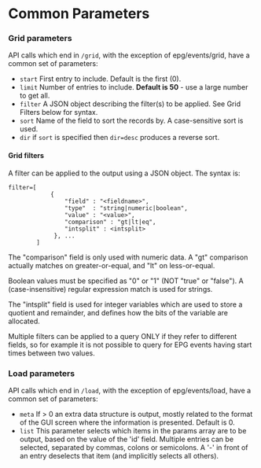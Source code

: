 # Common Parameters

### Grid parameters

API calls which end in `/grid`, with the exception of epg/events/grid, have a common set of parameters:

* `start` First entry to include. Default is the first (0).
* `limit` Number of entries to include. **Default is 50** - use a large number to get all.
* `filter` A JSON object describing the filter(s) to be applied. See Grid Filters below for syntax.
* `sort` Name of the field to sort the records by. A case-sensitive sort is used.
* `dir` if `sort` is specified then `dir=desc` produces a reverse sort.

#### Grid filters

A filter can be applied to the output using a JSON object. The syntax is:

```
filter=[
            {
                "field" : "<fieldname>",
                "type"  : "string|numeric|boolean",
                "value" : "<value>",
                "comparison" : "gt|lt|eq",
                "intsplit" : <intsplit>
             }, ...
        ]
```

The "comparison" field is only used with numeric data. A "gt" comparison actually matches on greater-or-equal, and "lt" on less-or-equal.

Boolean values must be specified as "0" or "1" (NOT "true" or "false"). A (case-insensitive) regular expression match is used for strings.

The "intsplit" field is used for integer variables which are used to store a quotient and remainder, and defines how the bits of the variable are allocated.

Multiple filters can be applied to a query ONLY if they refer to different fields, so for example it is not possible to query for EPG events having start times between two values.

### Load parameters

API calls which end in `/load`, with the exception of epg/events/load, have a common set of parameters:

* `meta` If > 0 an extra data structure is output, mostly related to the format of the GUI screen where the information is presented. Default is 0.
* `list` This parameter selects which items in the params array are to be output, based on the value of the 'id' field. Multiple entries can be selected, separated by commas, colons or semicolons. A '-' in front of an entry deselects that item (and implicitly selects all others).
